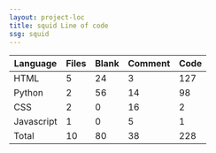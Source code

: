 ```yaml
---
layout: project-loc
title: squid Line of code
ssg: squid
---
```

<div class="table-responsive">
<table class="table">
<thead><tr>
<th>Language</th>
<th>Files</th>
<th>Blank</th>
<th>Comment</th>
<th>Code</th>
</tr></thead><tbody>
<tr><td>HTML</td><td> 5</td><td> 24</td><td> 3</td><td> 127</td></tr>
<tr><td>Python</td><td> 2</td><td> 56</td><td> 14</td><td> 98</td></tr>
<tr><td>CSS</td><td> 2</td><td> 0</td><td> 16</td><td> 2</td></tr>
<tr><td>Javascript</td><td> 1</td><td> 0</td><td> 5</td><td> 1</td></tr>
<tr><td>Total</td><td>10</td><td>80</td><td>38</td><td>228</td></tr>
</tbody></table></div>
